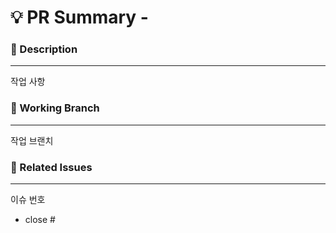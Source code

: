 # 💡 PR Summary - <!--{ 작업 내용 }-->
<!-- 어떤 작업에 대한 PR 인지 위 주석에 적어주세요 -->

### 📝 Description

---
<!-- 어떤 작업을 했는지 간단하게 적어주세요 -->
작업 사항

### 🌲 Working Branch

---
<!-- 예시) feature/user -->
작업 브랜치

### 📖 Related Issues

---
<!-- 예시) #1 -->
이슈 번호
- close #
